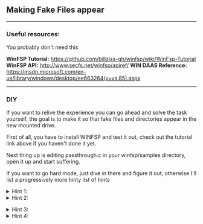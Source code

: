 ## Making Fake Files appear
---------
### Useful resources:

You probably don't need this

**WinFSP Tutorial:** https://github.com/billziss-gh/winfsp/wiki/WinFsp-Tutorial
**WinFSP API:** http://www.secfs.net/winfsp/apiref/
**WIN DAAS Reference:** https://msdn.microsoft.com/en-us/library/windows/desktop/ee663264(v=vs.85).aspx

------------
### DIY

If you want to relive the experience you can go ahead and solve the task yourself, the goal is to make it so that fake files and directories appear in the new mounted drive.

First of all, you have to install WINFSP and test it out, check out the tutorial link above if you haven't done it yet.

Next thing up is editing passthrough.c in your winfsp/samples directory, open it up and start suffering.

If you want to go hard mode, just dive in there and figure it out, otherwise I'll list a progressively more hinty list of hints

<details>
 <summary>Hint 1:
</summary>
 
> You want to find the bit where WINFSP reads the directory, which in this case is the ReadDirectory() function.
</details>
<details>
 <summary>Hint 2:
</summary>
 
> There's a while loop soon after the ```  FindHandle = FindFirstFileW(FullPath, &FindData); ``` chunk of code, inside that loop is where you want to do your editing, for this loop iterates over files and pushes them into a buffer that cool stuff happens with later</details>
<details>
 <summary>Hint 3:
</summary>
 
```c
memset(DirInfo, 0, sizeof *DirInfo);
                Length = (ULONG)wcslen(FindData.cFileName);
                DirInfo->Size = (UINT16)(FIELD_OFFSET(FSP_FSCTL_DIR_INFO, FileNameBuf) + Length * sizeof(WCHAR)); // This measures the size of FileNameBuf, if you're having trouble remember that you have to use wide-type characters here so a string literal would be written as L"texthere"
                DirInfo->FileInfo.FileAttributes = FindData.dwFileAttributes; //File attributes, don't worry about this
                DirInfo->FileInfo.ReparseTag = 0;
                DirInfo->FileInfo.FileSize =
                    ((UINT64)FindData.nFileSizeHigh << 32) | (UINT64)FindData.nFileSizeLow;
                DirInfo->FileInfo.AllocationSize = (DirInfo->FileInfo.FileSize + ALLOCATION_UNIT - 1)
                    / ALLOCATION_UNIT * ALLOCATION_UNIT; //Don't worry about this, it has to do with memory allocation
                DirInfo->FileInfo.CreationTime = ((PLARGE_INTEGER)&FindData.ftCreationTime)->QuadPart; // Creation time, check the references for filetype stuff
                DirInfo->FileInfo.LastAccessTime = ((PLARGE_INTEGER)&FindData.ftLastAccessTime)->QuadPart; 
                DirInfo->FileInfo.LastWriteTime = ((PLARGE_INTEGER)&FindData.ftLastWriteTime)->QuadPart;
                DirInfo->FileInfo.ChangeTime = DirInfo->FileInfo.LastWriteTime;
                DirInfo->FileInfo.IndexNumber = 0;
                DirInfo->FileInfo.HardLinks = 0; //Remember this from OS?
                memcpy(DirInfo->FileNameBuf, FindData.cFileName, Length * sizeof(WCHAR)); // This is where the filename is buddy, change naimely FinData.cFileName is the filename and it is being copied into the buffer.

                if (!FspFileSystemFillDirectoryBuffer(&FileContext->DirBuffer, DirInfo, &DirBufferResult)) // This is the big boi, this function copies everything we just did into the proper buffer for the filesystem, think of it almost like a pushback into a vector.
                    break;
```
</details>
<details>
 <summary>Hint 4:
</summary>
 
> Look at the code here in this repository, you go down to the ReadDirectory() function, you'll be able to make sense of the changes now
</details>